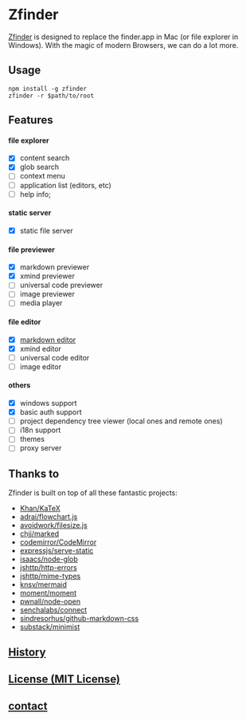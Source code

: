 # Zfinder

[Zfinder](https://github.com/leungwensen/zfinder) is designed to replace the finder.app in Mac (or file explorer in Windows). With the magic of modern Browsers, we can do a lot more.

## Usage

```shell
npm install -g zfinder
zfinder -r $path/to/root
```

## Features

#### file explorer

- [x] content search
- [x] glob search
- [ ] context menu
- [ ] application list (editors, etc)
- [ ] help info;

#### static server

- [x] static file server

#### file previewer

- [x] markdown previewer
- [x] xmind previewer
- [ ] universal code previewer
- [ ] image previewer
- [ ] media player

#### file editor

- [x] [markdown editor](doc/markdown-editor.markdown)
- [x] xmind editor
- [ ] universal code editor
- [ ] image editor

#### others

- [x] windows support
- [x] basic auth support
- [ ] project dependency tree viewer (local ones and remote ones)
- [ ] i18n support
- [ ] themes
- [ ] proxy server

## Thanks to

Zfinder is built on top of all these fantastic projects:

* [Khan/KaTeX](https://github.com/Khan/KaTeX)
* [adrai/flowchart.js](https://github.com/adrai/flowchart.js)
* [avoidwork/filesize.js](https://github.com/avoidwork/filesize.js)
* [chjj/marked](https://github.com/chjj/marked)
* [codemirror/CodeMirror](https://github.com/codemirror/CodeMirror.git)
* [expressjs/serve-static](https://github.com/expressjs/serve-static)
* [isaacs/node-glob](https://github.com/isaacs/node-glob)
* [jshttp/http-errors](https://github.com/jshttp/http-errors)
* [jshttp/mime-types](https://github.com/jshttp/mime-types)
* [knsv/mermaid](https://github.com/knsv/mermaid)
* [moment/moment](https://github.com/moment/moment)
* [pwnall/node-open](https://github.com/pwnall/node-open)
* [senchalabs/connect](https://github.com/senchalabs/connect)
* [sindresorhus/github-markdown-css](https://github.com/sindresorhus/github-markdown-css)
* [substack/minimist](https://github.com/substack/minimist)

## [History](doc/history.markdown)

## [License (MIT License)](doc/license.markdown)

## [contact](doc/contact.markdown)

